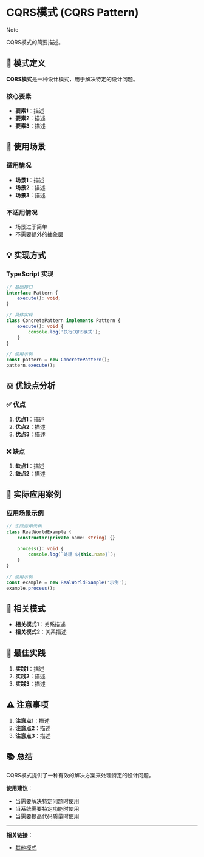 # CQRS模式 (CQRS Pattern)

> [!NOTE]
> CQRS模式的简要描述。

## 📖 模式定义

**CQRS模式**是一种设计模式，用于解决特定的设计问题。

### 核心要素
- **要素1**：描述
- **要素2**：描述
- **要素3**：描述

## 🎯 使用场景

### 适用情况
- **场景1**：描述
- **场景2**：描述
- **场景3**：描述

### 不适用情况
- 场景过于简单
- 不需要额外的抽象层

## 💡 实现方式

### TypeScript 实现

```typescript
// 基础接口
interface Pattern {
    execute(): void;
}

// 具体实现
class ConcretePattern implements Pattern {
    execute(): void {
        console.log('执行CQRS模式');
    }
}

// 使用示例
const pattern = new ConcretePattern();
pattern.execute();
```

## ⚖️ 优缺点分析

### ✅ 优点
1. **优点1**：描述
2. **优点2**：描述
3. **优点3**：描述

### ❌ 缺点
1. **缺点1**：描述
2. **缺点2**：描述

## 🌟 实际应用案例

### 应用场景示例

```typescript
// 实际应用示例
class RealWorldExample {
    constructor(private name: string) {}
    
    process(): void {
        console.log(`处理 ${this.name}`);
    }
}

// 使用示例
const example = new RealWorldExample('示例');
example.process();
```

## 🔄 相关模式

- **相关模式1**：关系描述
- **相关模式2**：关系描述

## 🚀 最佳实践

1. **实践1**：描述
2. **实践2**：描述
3. **实践3**：描述

## ⚠️ 注意事项

1. **注意点1**：描述
2. **注意点2**：描述
3. **注意点3**：描述

## 📚 总结

CQRS模式提供了一种有效的解决方案来处理特定的设计问题。

**使用建议**：
- 当需要解决特定问题时使用
- 当系统需要特定功能时使用
- 当需要提高代码质量时使用

---

**相关链接**：
- [其他模式](../index.md)
